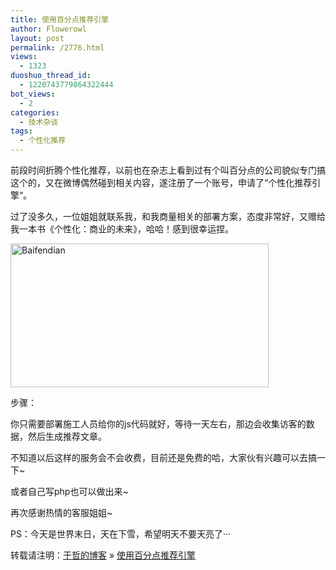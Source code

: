 ```yaml
---
title: 使用百分点推荐引擎
author: Flowerowl
layout: post
permalink: /2776.html
views:
  - 1323
duoshuo_thread_id:
  - 1220743779864322444
bot_views:
  - 2
categories:
  - 技术杂谈
tags:
  - 个性化推荐
---
```

前段时间折腾个性化推荐，以前也在杂志上看到过有个叫百分点的公司貌似专门搞这个的，又在微博偶然碰到相关内容，遂注册了一个账号，申请了“个性化推荐引擎“。

过了没多久，一位姐姐就联系我，和我商量相关的部署方案，态度非常好，又赠给我一本书《个性化：商业的未来》，哈哈！感到很幸运捏。

<img title="baifendian.png" src="http://lazynight.me/wp-content/uploads/2012/12/baifendian.png" alt="Baifendian" width="413" height="230" border="0" />

步骤：

你只需要部署施工人员给你的js代码就好，等待一天左右，那边会收集访客的数据，然后生成推荐文章。

不知道以后这样的服务会不会收费，目前还是免费的哈，大家伙有兴趣可以去搞一下~

或者自己写php也可以做出来~

再次感谢热情的客服姐姐~

PS：今天是世界末日，天在下雪，希望明天不要天亮了···

转载请注明：[于哲的博客][1] &raquo; [使用百分点推荐引擎][2]

 [1]: http://lazynight.me
 [2]: http://lazynight.me/2776.html